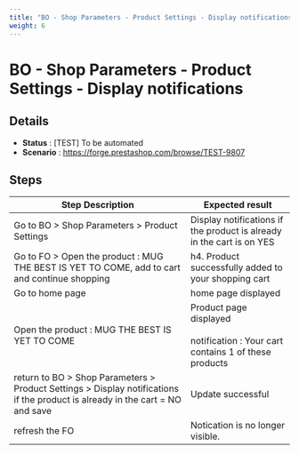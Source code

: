 ```yaml
---
title: "BO - Shop Parameters - Product Settings - Display notifications"
weight: 6
---
```


# BO - Shop Parameters - Product Settings - Display notifications
## Details
* **Status** : [TEST] To be automated
* **Scenario** : https://forge.prestashop.com/browse/TEST-9807

## Steps
| Step Description | Expected result |
| ----- | ----- |
| Go to BO > Shop Parameters > Product Settings | Display notifications if the product is already in the cart is on YES |
| Go to FO > Open the product : ​MUG THE BEST IS YET TO COME, add to cart and continue shopping | h4. Product successfully added to your shopping cart |
| Go to home page | home page displayed |
| Open the product : ​MUG THE BEST IS YET TO COME | Product page displayed<br><br>notification : Your cart contains 1 of these products |
| return to BO > Shop Parameters > Product Settings > Display notifications if the product is already in the cart = NO and save | Update successful |
| refresh the FO | Notication is no longer visible. |
